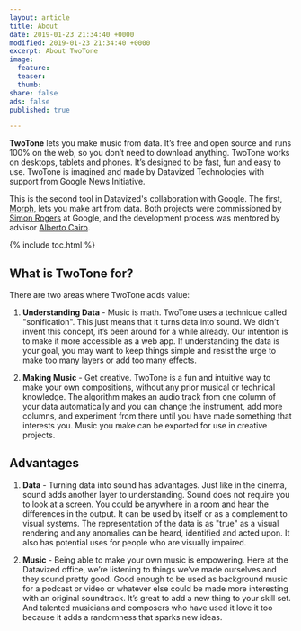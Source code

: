 ```yaml
---
layout: article
title: About
date: 2019-01-23 21:34:40 +0000
modified: 2019-01-23 21:34:40 +0000
excerpt: About TwoTone
image:
  feature: 
  teaser: 
  thumb: 
share: false
ads: false
published: true

---
```


**TwoTone** lets you make music from data. It’s free and open source and runs 100% on the web, so you don’t need to download anything. TwoTone works on desktops, tablets and phones. It’s designed to be fast, fun and easy to use. TwoTone is imagined and made by Datavized Technologies with support from Google News Initiative.

This is the second tool in Datavized's collaboration with Google. The first, [Morph](https://morph.graphics/ "Morph"), lets you make art from data. Both projects were commissioned by [Simon Rogers](https://simonrogers.net/) at Google, and the development process was mentored by advisor [Alberto Cairo](http://www.thefunctionalart.com/).

{% include toc.html %}

## What is TwoTone for?

There are two areas where TwoTone adds value:

1. **Understanding Data** - Music is math. TwoTone uses a technique called "sonification". This just means that it turns data into sound. We didn’t invent this concept, it’s been around for a while already. Our intention is to make it more accessible as a web app. If understanding the data is your goal, you may want to keep things simple and resist the urge to make too many layers or add too many effects. 

2. **Making Music** - Get creative. TwoTone is a fun and intuitive way to make your own compositions, without any prior musical or technical knowledge. The algorithm makes an audio track from one column of your data automatically and you can change the instrument, add more columns, and experiment from there until you have made something that interests you. Music you make can be exported for use in creative projects.

## Advantages

1. **Data** - Turning data into sound has advantages. Just like in the cinema, sound adds another layer to understanding. Sound does not require you to look at a screen. You could be anywhere in a room and hear the differences in the output. It can be used by itself or as a complement to visual systems. The representation of the data is as "true" as a visual rendering and any anomalies can be heard, identified and acted upon. It also has potential uses for people who are visually impaired.

2. **Music** - Being able to make your own music is empowering. Here at the Datavized office, we’re listening to things we’ve made ourselves and they sound pretty good. Good enough to be used as background music for a podcast or video or whatever else could be made more interesting with an original soundtrack. It’s great to add a new thing to your skill set. And talented musicians and composers who have used it love it too because it adds a randomness that sparks new ideas.
